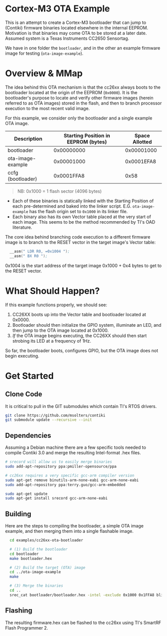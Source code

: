 # Cortex-M3 OTA Example

This is an attempt to create a Cortex-M3 bootloader that can jump to (Contiki) firmware binaries located elsewhere in the internal EEPROM.  Motivation is that binaries may come OTA to be stored at a later date.  Assumed system is a Texas Instruments CC2650 Sensortag.

We have in one folder the `bootloader`, and in the other an example firmware image for testing (`ota-image-example`).

# Overview & MMap
The idea behind this OTA mechanism is that the cc26xx always boots to the bootloader located at the origin of the EEPROM (`0x0000`).  It is the bootloader's purpose to locate and verify other firmware images (herein referred to as OTA images) stored in the flash, and then to branch processor execution to the most recent valid image.

For this example, we consider only the bootloader and a single example OTA image.

Description | Starting Position in EEPROM (bytes) | Space Allotted
--- | --- | ---
bootloader | 0x00000000 | 0x00001000
ota-image-example | 0x00001000 | 0x0001EFA8
ccfg (bootloader) | 0x0001FFA8 | 0x58

> NB: 0x1000 = 1 flash sector (4096 bytes)

*  Each of these binaries is statically linked with the Starting Position of each pre-determined and baked into the linker script.  E.G. `ota-image-example` has the flash origin set to `0x1000` in its linker file.
*  Each binary also has its own Vector table placed at the very start of each image.  This seems to be the method recommended by TI's OAD literature.

The core idea behind branching code execution to a different firmware image is to branch to the RESET vector in the target image's Vector table:

```asm
  __asm(" LDR R0, =0x1004 ");
  __asm(" BX R0 ");
```

0x1004 is the start address of the target image 0x1000 + 0x4 bytes to get to the RESET vector.

# What Should Happen?
If this example functions properly, we should see:

1.  CC26XX boots up into the Vector table and bootloader located at 0x0000.
1.  Bootloader should then initialize the GPIO system, illuminate an LED, and then jump to the OTA image located at 0x1000.
1.  *If* the OTA image begins executing, the CC26XX should then start strobing its LED at a frequency of 1Hz.

So far, the bootloader boots, configures GPIO, but the OTA image does not begin executing.

# Get Started

## Clone Code
It is critical to pull in the GIT submodules which contain TI's RTOS drivers.

```bash
git clone https://github.com/msolters/contiki
git submodule update --recursive --init
```

## Dependencies
Assuming a Debian machine there are a few specific tools needed to compile Contiki 3.0 and merge the resulting Intel-format .hex files.

```bash
# srecord will allow us to easily merge binaries
sudo add-apt-repository ppa:pmiller-opensource/ppa

# cc26xx requires a very specific gcc-arm compiler version
sudo apt-get remove binutils-arm-none-eabi gcc-arm-none-eabi
sudo add-apt-repository ppa:terry.guo/gcc-arm-embedded

sudo apt-get update
sudo apt-get install srecord gcc-arm-none-eabi
```

## Building
Here are the steps to compiling the bootloader, a simple OTA image example, and then merging them into a single flashable image.

```bash
  cd examples/cc26xx-ota-bootloader

  # (1) Build the bootloader
  cd bootloader
  make bootloader.hex

  # (2) Build the target (OTA) image
  cd ../ota-image-example
  make

  # (3) Merge the binaries
  cd ..
  srec_cat bootloader/bootloader.hex -intel -exclude 0x1000 0x1FFA8 blinker.hex -intel -crop 0x1000 0x1FFA8 -o firmware.hex -intel
```

## Flashing
The resulting firmware.hex can be flashed to the cc26xx using TI's SmartRF Flash Programmer 2.

